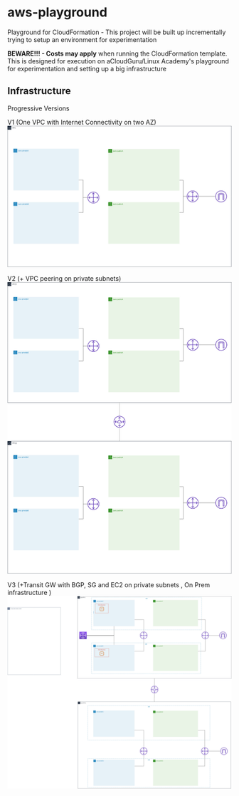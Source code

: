 # aws-playground
Playground for CloudFormation - This project will be built up incrementally trying to setup an environment for experimentation

**BEWARE!!! - Costs may apply** when running the CloudFormation template. This is designed for execution on aCloudGuru/Linux Academy's playground for experimentation and setting up a big infrastructure

## Infrastructure
Progressive Versions

V1 (One VPC with Internet Connectivity on two AZ)
![alt text](10_Infrastructure/aws-playground-infrastructure.jpg "Infra")

V2 (+ VPC peering on private subnets)
![alt text](10_Infrastructure/aws-playground-infrastructure_v2.jpg "Infra")

V3 (+Transit GW with BGP, SG and EC2 on private subnets , On Prem infrastructure )
![alt text](10_Infrastructure/aws-playground-infrastructure_v3.jpg "Infra")


